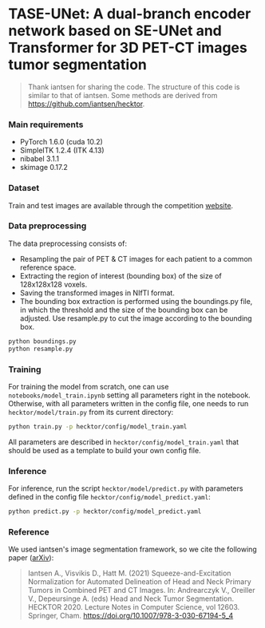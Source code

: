 # TASE-UNet: A dual-branch encoder network based on SE-UNet and Transformer for 3D PET-CT images tumor segmentation


> Thank iantsen for sharing the code. The structure of this code is similar to that of iantsen. 
> Some methods are derived from https://github.com/iantsen/hecktor.


### Main requirements
- PyTorch 1.6.0 (cuda 10.2)
- SimpleITK 1.2.4 (ITK 4.13)
- nibabel 3.1.1
- skimage 0.17.2

### Dataset
Train and test images are available through the competition [website]( https://hecktor.grand-challenge.org/). 
     

### Data preprocessing
The data preprocessing consists of:
- Resampling the pair of PET & CT images for each patient to a common reference space.
- Extracting the region of interest (bounding box) of the size of 128x128x128 voxels. 
- Saving the transformed images in NIfTI format.
- The bounding box extraction is performed using the boundings.py file, in which the threshold and the size of the bounding box can be adjusted. Use resample.py to cut the image according to the bounding box.
```sh
python boundings.py
python resample.py
```
### Training
For training the model from scratch, one can use `notebooks/model_train.ipynb` setting all parameters right in the notebook. Otherwise, with all parameters written in the config file, one needs to run `hecktor/model/train.py` from its current directory:
```sh
python train.py -p hecktor/config/model_train.yaml
```
All parameters are described in `hecktor/config/model_train.yaml` that should be used as a template to build your own config file.

### Inference
For inference, run the script `hecktor/model/predict.py` with parameters defined in the config file `hecktor/config/model_predict.yaml`:
```sh
python predict.py -p hecktor/config/model_predict.yaml
```


### Reference
We used iantsen's image segmentation framework, so we cite the following paper ([arXiv](https://arxiv.org/abs/2102.10446)):
> Iantsen A., Visvikis D., Hatt M. (2021) Squeeze-and-Excitation Normalization for Automated Delineation of Head and Neck Primary Tumors in Combined PET and CT Images. In: Andrearczyk V., Oreiller V., Depeursinge A. (eds) Head and Neck Tumor Segmentation. HECKTOR 2020. Lecture Notes in Computer Science, vol 12603. Springer, Cham. https://doi.org/10.1007/978-3-030-67194-5_4
